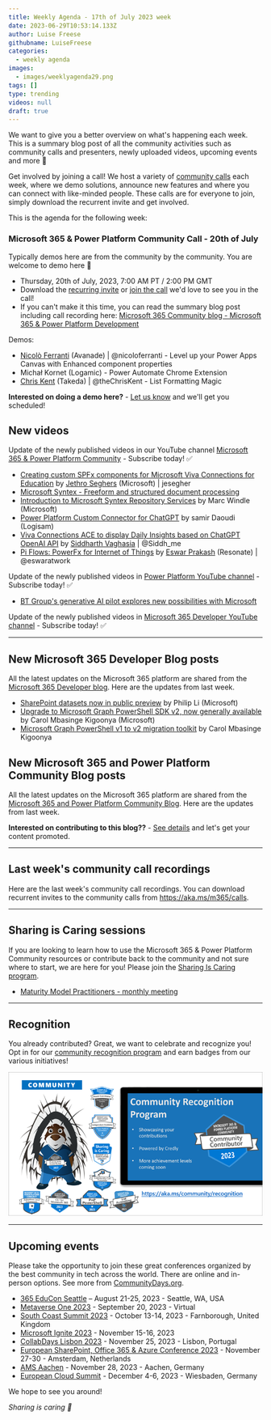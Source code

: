 ```yaml
---
title: Weekly Agenda - 17th of July 2023 week
date: 2023-06-29T10:53:14.133Z
author: Luise Freese
githubname: LuiseFreese
categories:
  - weekly agenda
images:
  - images/weeklyagenda29.png
tags: []
type: trending
videos: null
draft: true
---
```


We want to give you a better overview on what's happening each week. This is a summary blog post of all the community activities such as community calls and presenters, newly uploaded videos, upcoming events and more 🚀

Get involved by joining a call! We host a variety of [community calls](https://aka.ms/community/calls) each week, where we demo solutions, announce new features and where you can connect with like-minded people. These calls are for everyone to join, simply download the recurrent invite and get involved.

This is the agenda for the following week:

### Microsoft 365 & Power Platform Community Call - 20th of July

Typically demos here are from the community by the community. You are welcome to demo here 👋

* Thursday, 20th of July, 2023, 7:00 AM PT / 2:00 PM GMT
* Download the [recurring invite](https://aka.ms/spdev-sig-call) or [join the call](https://aka.ms/spdev-sig-call-join) we'd love to see you in the call!
* If you can't make it this time, you can read the summary blog post including call recording here: [Microsoft 365 Community blog - Microsoft 365 & Power Platform Development](https://pnp.github.io/blog/categories/microsoft-365-and-power-platform-development-community-call/)

Demos: 

* [Nicolò Ferranti](https://twitter.com/nicoloferranti) (Avanade) | @nicoloferranti - Level up your Power Apps Canvas with Enhanced component properties
* Michał Kornet (Logamic) - Power Automate Chrome Extension
* [Chris Kent](https://twitter.com/theChrisKent) (Takeda) | @theChrisKent - List Formatting Magic


**Interested on doing a demo here?** - [Let us know](https://aka.ms/community/request/demo) and we'll get you scheduled! 

## New videos 

Update of the newly published videos in our YouTube channel [Microsoft 365 & Power Platform Community](https://www.youtube.com/channel/UC_mKdhw-V6CeCM7gTo_Iy7w) - Subscribe today! ✅

* [Creating custom SPFx components for Microsoft Viva Connections for Education](https://www.youtube.com/watch?v=OfaDltpRMRw&t=8s) by [Jethro Seghers](https://github.com/jesegher) (Microsoft) | jesegher
* [Microsoft Syntex - Freeform and structured document processing](https://www.youtube.com/watch?v=wIAYZOaXzm4&t=2s)
* [Introduction to Microsoft Syntex Repository Services](https://www.youtube.com/watch?v=zmWuIdloIqQ&t=4s) by Marc Windle (Microsoft)
* [Power Platform Custom Connector for ChatGPT](https://www.youtube.com/watch?v=mEmldgTDS6A&t=4s) by samir Daoudi (Logisam)
* [Viva Connections ACE to display Daily Insights based on ChatGPT OpenAI API](https://www.youtube.com/watch?v=Zgh1CQGmi00&t=5s) by [Siddharth Vaghasia](https://twitter.com/siddh_me) | @Siddh_me
* [Pi Flows: PowerFx for Internet of Things](https://www.youtube.com/watch?v=2v2lKVC0Mlg&t=8s) by [Eswar Prakash](https://twitter.com/eswaratwork) (Resonate) | @eswaratwork

Update of the newly published videos in [Power Platform YouTube channel](https://www.youtube.com/@mspowerplatform) - Subscribe today! ✅

* [BT Group's generative AI pilot explores new possibilities with Microsoft](https://www.youtube.com/watch?v=_kMtoFkXwUo)

Update of the newly published videos in [Microsoft 365 Developer YouTube channel](https://www.youtube.com/@Microsoft365Developer) - Subscribe today! ✅


---

## New Microsoft 365 Developer Blog posts

All the latest updates on the Microsoft 365 platform are shared from the [Microsoft 365 Developer blog](https://devblogs.microsoft.com/microsoft365dev/). Here are the updates from last week.

* [SharePoint datasets now in public preview](https://devblogs.microsoft.com/microsoft365dev/sharepoint-datasets-now-in-public-preview/) by Philip Li (Microsoft)
* [Upgrade to Microsoft Graph PowerShell SDK v2, now generally available](https://devblogs.microsoft.com/microsoft365dev/upgrade-to-microsoft-graph-powershell-sdk-v2-now-generally-available/) by Carol Mbasinge Kigoonya (Microsoft)
* [Microsoft Graph PowerShell v1 to v2 migration toolkit](https://devblogs.microsoft.com/microsoft365dev/microsoft-graph-powershell-v1-to-v2-migration-toolkit/) by Carol Mbasinge Kigoonya


## New Microsoft 365 and Power Platform Community Blog posts

All the latest updates on the Microsoft 365 platform are shared from the [Microsoft 365 and Power Platform Community Blog](https://pnp.github.io/blog/). Here are the updates from last week.


**Interested on contributing to this blog??** - [See details](https://pnp.github.io/blog/post/contribute-blog/) and let's get your content promoted.

---

## Last week's community call recordings

Here are the last week's community call recordings. You can download recurrent invites to the community calls from https://aka.ms/m365/calls.

---

## Sharing is Caring sessions

If you are looking to learn how to use the Microsoft 365 & Power Platform Community resources or contribute back to the community and not sure where to start, we are here for you! Please join the [Sharing Is Caring program](https://pnp.github.io/sharing-is-caring/).

* [Maturity Model Practitioners - monthly meeting](https://aka.ms/mm4m365/invite)

---

## Recognition

You already contributed? Great, we want to celebrate and recognize you! Opt in for our [community recognition program](https://pnp.github.io/recognitionprogram/) and earn badges from our various initiatives! 

![together-221201.png](images/community-recognization-program.png)

---

## Upcoming events

Please take the opportunity to join these great conferences organized by the best community in tech across the world. There are online and in-person options. See more from [CommunityDays.org](https://www.communitydays.org/).

* [365 EduCon Seattle](https://365educon.com/Seattle/) – August 21-25, 2023 - Seattle, WA, USA
* [Metaverse One 2023](https://www.communitydays.org/event/2023-09-20/metaverse-one-2023) - September 20, 2023 - Virtual
* [South Coast Summit 2023](https://www.southcoastsummit.com/) - October 13-14, 2023 - Farnborough, United Kingdom
* [Microsoft Ignite 2023](https://ignite.microsoft.com/) - November 15-16, 2023
* [CollabDays Lisbon 2023](https://www.collabdays.org/2023-lisbon/) - November 25, 2023 - Lisbon, Portugal
* [European SharePoint, Office 365 & Azure Conference 2023](https://www.sharepointeurope.com/) - November 27-30 - Amsterdam, Netherlands
* [AMS Aachen](https://www.communitydays.org/event/2023-11-28/ams-aachen) - November 28, 2023 - Aachen, Germany
* [European Cloud Summit](https://www.cloudsummit.eu/) - December 4-6, 2023 - Wiesbaden, Germany

We hope to see you around!

_Sharing is caring 🧡_
